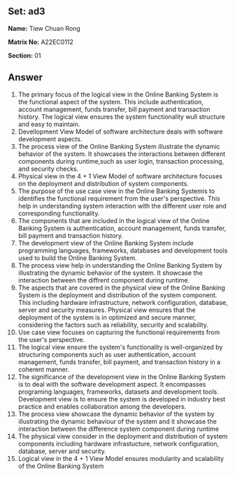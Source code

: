 ## Set: ad3

**Name:** Tiew Chuan Rong

**Matrix No:** A22EC0112

**Section:** 01

## Answer
1. The primary focus of the logical view in the Online Banking System is the functional aspect of the system. This include authentication, account management, funds transfer, bill payment and transaction history. The logical view ensures the system functionality wull structure and easy to maintain.
2. Devellopment View Model of software architecture deals with software development aspects.
3. The process view of the Online Banking System illustrate the dynamic behavior of the system. It showcases the interactions between different components during runtime,such as user login, transaction processing, and security checks.
4. Physical view in the 4 + 1 View Model of software architecture focuses on the deployment and distribution of system components.
5. The purpose of the use case view in the Online Banking Systemis to identifies the functional requirement from the user's perspective. This help in understanding system interaction with the different user role and corresponding functionality.
6. The components that are included in the logical view of the Online Banking System is authentication, account management, funds transfer, bill payment and transaction history.
7.  The development view of the Online Banking System include programming languages, frameworks, databases and development tools used to build the Online Banking System.
8.  The process view help in understanding the Online Banking System by illustrating the dynamic behavior of the system. It showcase the interaction between the diffrent component during runtime.
9.  The aspects that are covered in the physical view of the Online Banking System is the deployment and distribution of the system component. This including hardware infrastructure, network configuration, database, server and security measures. Physical view ensures that the deployment of the system is in optimized and secure manner, considering the factors such as reliability, security and scalability.
10. Use case view focuses on capturing the functional requirements from the user's perspective.
11. The logical view ensure the system's functionality is well-organized  by structuring components such as user authentication, account management, funds transfer, bill payment, and transaction history in a coherent manner.
12. The significance of the development view in the Online Banking System is to deal with the software development aspect. It encompasses programing languages, frameworks, datasets and development tools. Development view is to ensure the system is developed in industry best practice and enables collaboration among the developers.
13. The process view showcase the dynamic behavior of the system by illustrating the dynamic behaviour of the system and it showcase the interaction between the difference system component during runtime
14.  The physical view consider in the deployment and distribution of system components including hardware infrastucture, network configuration, database, server and security.
15. Logical view in the 4 + 1 View Model ensures modularity and scalability of the Online Banking System 


